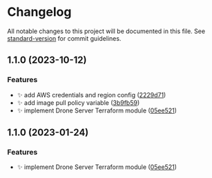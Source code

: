 # Changelog

All notable changes to this project will be documented in this file. See [standard-version](https://github.com/conventional-changelog/standard-version) for commit guidelines.

## 1.1.0 (2023-10-12)


### Features

* :sparkles: add AWS credentials and region config ([2229d71](https://gitea.ravianand.me/Dan6erbond/terraform-kubernetes-drone-server/commit/2229d719e7c72b32741199ffc6302e8457f13c69))
* :sparkles: add image pull policy variable ([3b9fb59](https://gitea.ravianand.me/Dan6erbond/terraform-kubernetes-drone-server/commit/3b9fb59f8cb30e481977229ce117aa5bdb8fe3a2))
* :sparkles: implement Drone Server Terraform module ([05ee521](https://gitea.ravianand.me/Dan6erbond/terraform-kubernetes-drone-server/commit/05ee5212124ac301d324e829de3f7ec4d21e5b41))

## 1.1.0 (2023-01-24)


### Features

* :sparkles: implement Drone Server Terraform module ([05ee521](https://gitea.ravianand.me/Dan6erbond/terraform-kubernetes-drone-server/commit/05ee5212124ac301d324e829de3f7ec4d21e5b41))
